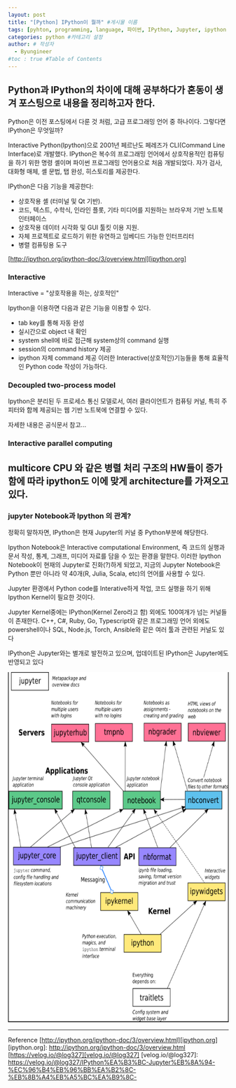 ```yaml
---
layout: post
title: "[Python] IPython이 뭘까" #게시물 이름
tags: [pyhton, programming, language, 파이썬, IPython, Jupyter, ipython notebook, jupyter notebook] #태그 설정
categories: python #카테고리 설정
author: # 작성자
  - Byungineer
#toc : true #Table of Contents
---
```


Python과 IPython의 차이에 대해 공부하다가 혼동이 생겨 포스팅으로 내용을 정리하고자 한다.
---

Python은 이전 포스팅에서 다룬 것 처럼, 고급 프로그래밍 언어 중 하나이다. 그렇다면 IPython은 무엇일까?

Interactive Python(Ipython)으로 2001년 페르난도 페레즈가 CLI(Command Line Interface)로 개발했다. IPython은 복수의 프로그래밍 언어에서 상호작용적인 컴퓨팅을 하기 위한 명령 셸이며 파이썬 프로그래밍 언어용으로 처음 개발되었다. 자가 검사, 대화형 매체, 셸 문법, 탭 완성, 히스토리를 제공한다. 

IPython은 다음 기능을 제공한다:
- 상호작용 셸 (터미널 및 Qt 기반).
- 코드, 텍스트, 수학식, 인라인 플롯, 기타 미디어를 지원하는 브라우저 기반 노트북 인터페이스
- 상호작용 데이터 시각화 및 GUI 툴킷 이용 지원.
- 자체 프로젝트로 로드하기 위한 유연하고 임베디드 가능한 인터프리터
- 병렬 컴퓨팅용 도구


[http://ipython.org/ipython-doc/3/overview.html][ipython.org]

### Interactive
Interactive = "상호작용을 하는, 상호적인"

Ipython을 이용하면 다음과 같은 기능을 이용할 수 있다.
- tab key를 통해 자동 완성
- 실시간으로 object 내 확인
- system shell에 바로 접근해 system상의 command 실행
- session의 command history 제공
- ipython 자체 command 제공
이러한 Interactive(상호적인)기능들을 통해 효율적인 Python code 작성이 가능하다.

### Decoupled two-process model
Ipython은 분리된 두 프로세스 통신 모델로서, 여러 클라이언트가 컴퓨팅 커널, 특히 주피터와 함께 제공되는 웹 기반 노트북에 연결할 수 있다.

자세한 내용은 공식문서 참고...

### Interactive parallel computing
multicore CPU 와 같은 병렬 처리 구조의 HW들이 증가함에 따라 ipython도 이에 맞게 architecture를 가져오고 있다. 
---

### jupyter Notebook과 Ipython 의 관계?
정확히 말하자면, IPython은 현재 Jupyter의 커널 중 Python부분에 해당한다.

Ipython Notebook은 Interactive computational Environment, 즉 코드의 실행과 문서 작성, 통계, 그래프, 미디어 자료를 담을 수 있는 환경을 말한다. 이러한 Ipython Notebook이 현재의 Jupyter로 진화(?)하게 되었고, 지금의 Jupyter Notebook은 Python 뿐만 아니라 약 40개(R, Julia, Scala, etc)의 언어를 사용할 수 있다.

Jupyter 환경에서 Python code를 Interative하게 작업, 코드 실행을 하기 위해 Ipython Kernel이 필요한 것이다.

Jupyter Kernel중에는 IPython(Kernel Zero라고 함) 외에도 100여개가 넘는 커널들이 존재한다. C++, C#, Ruby, Go, Typescript와 같은 프로그래밍 언어 외에도 powershell이나 SQL, Node.js, Torch, Ansible와 같은 여러 툴과 관련된 커널도 있다

IPython은 Jupyter와는 별개로 발전하고 있으며, 업데이트된 IPython은 Jupyter에도 반영되고 있다

<img src="/image/jupyter.PNG" alt="jupyter_notebook&IPython" style="height: 800px; width:600px;"/>

---
Reference
[http://ipython.org/ipython-doc/3/overview.html][ipython.org]
[ipython.org]: http://ipython.org/ipython-doc/3/overview.html
[https://velog.io/@log327][velog.io/@log327]
[velog.io/@log327]: https://velog.io/@log327/IPython%EA%B3%BC-Jupyter%EB%8A%94-%EC%96%B4%EB%96%BB%EA%B2%8C-%EB%8B%A4%EB%A5%BC%EA%B9%8C-